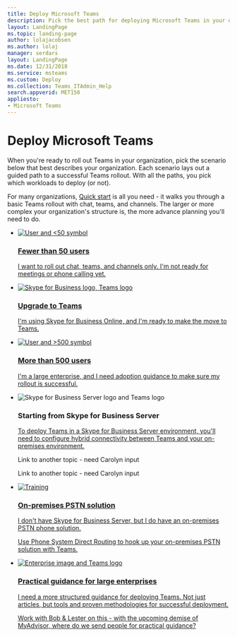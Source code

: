 ```yaml
---
title: Deploy Microsoft Teams
description: Pick the best path for deploying Microsoft Teams in your organization.
layout: LandingPage
ms.topic: landing-page
author: lolajacobsen
ms.author: lolaj
manager: serdars
layout: LandingPage
ms.date: 12/31/2018
ms.service: msteams
ms.custom: Deploy
ms.collection: Teams_ITAdmin_Help
search.appverid: MET150
appliesto: 
- Microsoft Teams
---
```

# Deploy Microsoft Teams


When you're ready to roll out Teams in your organization, pick the scenario below that best describes your organization. Each scenario lays out a guided path to a successful Teams rollout. With all the paths, you pick which workloads to deploy (or not). 

For many organizations, [Quick start](get-started-with-teams-quick-start.md) is all you need - it walks you through a basic Teams rollout with chat, teams, and channels. The larger or more complex your organization's structure is, the more advance planning you'll need to do. 


<ul class="panelContent cardsF">
    <li>
        <a href="https://docs.microsoft.com/microsoftteams/get-started-with-teams-landing-page">
        <div class="cardSize">
            <div class="cardPadding">
                <div class="card">
                    <div class="cardImageOuter">
                        <div class="cardImage">
                            <img src="https://review.docs.microsoft.com/en-us/MicrosoftTeams/media/deploy-teams-landing-page-SMB.png?branch=lolaj-TOCoverhaul" alt="User and <50 symbol" />
                        </div>
                    </div>
                    <div class="cardText">
                        <h3>Fewer than 50 users</h3>
                        <p>I want to roll out chat, teams, and channels only. I'm not ready for meetings or phone calling yet.</p>
                    </div>
                </div>
            </div>
        </div>
        </a>
    </li>
    <li>
        <a href="https://review.docs.microsoft.com/MicrosoftTeams/journey-skypeforbusiness-teams">
        <div class="cardSize">
            <div class="cardPadding">
                <div class="card">
                    <div class="cardImageOuter">
                        <div class="cardImage">
                            <img src="https://review.docs.microsoft.com/en-us/MicrosoftTeams/media/deploy-teams-landing-page-journey.png?branch=lolaj-TOCoverhaul" alt="Skype for Business logo, Teams logo" />
                        </div>
                    </div>
                    <div class="cardText">
                        <h3>Upgrade to Teams</h3>
                        <p>I'm using Skype for Business Online, and I'm ready to make the move to Teams.</p>
                    </div>
                </div>
            </div>
        </div>
        </a>
    </li>
    <li>
        <a href="https://docs.microsoft.com/microsoftteams/adopt-microsoft-teams-landing-page">
        <div class="cardSize">
            <div class="cardPadding">
                <div class="card">
                    <div class="cardImageOuter">
                        <div class="cardImage">
                            <img src="https://review.docs.microsoft.com/en-us/MicrosoftTeams/media/deploy-teams-landing-page-Enterprise.png?branch=lolaj-TOCoverhaul" alt="User and >500 symbol" />
                        </div>
                    </div>
                    <div class="cardText">
                        <h3>More than 500 users</h3>
                        <p>I'm a large enterprise, and I need adoption guidance to make sure my rollout is successful.</p>
                    </div>
                </div>
            </div>
        </div>
        </a>
    </li>
    <li>
        <div class="cardSize">
            <div class="cardPadding">
                <div class="card">
                    <div class="cardImageOuter">
                        <div class="cardImage">
                            <img src="https://review.docs.microsoft.com/en-us/MicrosoftTeams/media/deploy-teams-landing-page-onprem-to-teams.png?branch=lolaj-TOCoverhaul" alt="Skype for Business Server logo and Teams logo" />
                        </div>
                    </div>
                    <div class="cardText">
                        <h3>Starting from Skype for Business Server</h3>
                        <p><a href="https://docs.microsoft.com/skypeforbusiness/hybrid/plan-hybrid-connectivity">To deploy Teams in a Skype for Business Server environment, you'll need to configure hybrid connectivity between Teams and your on-premises environment. </a></p>
                        <p>Link to another topic - need Carolyn input</p>
                        <p>Link to another topic - need Carolyn input</p>
                    </div>
                </div>
            </div>
        </div>
        </a>
    </li>
    <li>
        <a href="https://docs.microsoft.com/MicrosoftTeams/direct-routing-plan">
        <div class="cardSize">
            <div class="cardPadding">
                <div class="card">
                    <div class="cardImageOuter">
                        <div class="cardImage">
                            <img src="https://review.docs.microsoft.com/en-us/MicrosoftTeams/media/deploy-teams-landing-page-pstn-to-teams.png?branch=lolaj-TOCoverhaul" alt="Training" />
                        </div>
                    </div>
                    <div class="cardText">
                        <h3>On-premises PSTN solution</h3>
                        <p>I don't have Skype for Business Server, but I do have an on-premises PSTN phone solution. </p>
                        <p>Use Phone System Direct Routing to hook up your on-premises PSTN solution with Teams.</p>
                    </div>
                </div>
            </div>
        </div>
        </a>
    </li>
    <li>
        <a href="https://review.docs.microsoft.com/en-us/MicrosoftTeams/cloud-voice-deployment?branch=lolaj-TOCoverhaul">
        <div class="cardSize">
            <div class="cardPadding">
                <div class="card">
                    <div class="cardImageOuter">
                        <div class="cardImage">
                            <img src="https://review.docs.microsoft.com/en-us/MicrosoftTeams/media/deploy-teams-landing-page-practical-guidance.png?branch=lolaj-TOCoverhaul" alt="Enterprise image and Teams logo" />
                        </div>
                    </div>
                    <div class="cardText">
                        <h3>Practical guidance for large enterprises</h3>
                        <p>I need a more structured guidance for deploying Teams. Not just articles, but tools and proven methodologies for successful deployment.</p>
                        <p>Work with Bob & Lester on this - with the upcoming demise of MyAdvisor, where do we send people for practical guidance?</p>
                    </div>
                </div>
            </div>
        </div>
        </a>
    </li>
</ul>
